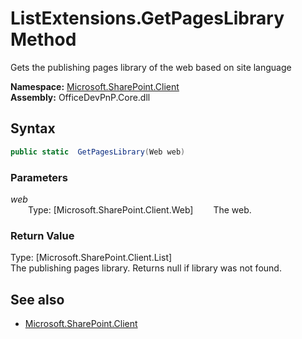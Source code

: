 # ListExtensions.GetPagesLibrary Method  
Gets the publishing pages library of the web based on site language  

**Namespace:** [Microsoft.SharePoint.Client](Microsoft.SharePoint.Client.md)  
**Assembly:** OfficeDevPnP.Core.dll  
## Syntax
```C#
public static  GetPagesLibrary(Web web)
```
### Parameters
*web*  
&emsp;&emsp;Type: [Microsoft.SharePoint.Client.Web] 
&emsp;&emsp;The web.  
  
### Return Value
Type: [Microsoft.SharePoint.Client.List]  
The publishing pages library. Returns null if library was not found.

## See also
- [Microsoft.SharePoint.Client](Microsoft.SharePoint.Client.md)
